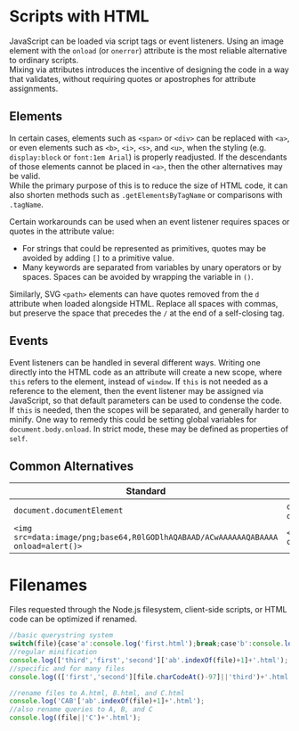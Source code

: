 # Scripts with HTML
JavaScript can be loaded via script tags or event listeners. Using an image element with the `onload` (or `onerror`) attribute is the most reliable alternative to ordinary scripts.  
Mixing via attributes introduces the incentive of designing the code in a way that validates, without requiring quotes or apostrophes for attribute assignments.
## Elements
In certain cases, elements such as `<span>` or `<div>` can be replaced with `<a>`, or even elements such as `<b>`, `<i>`, `<s>`, and `<u>`, when the styling (e.g. `display:block` or `font:1em Arial`) is properly readjusted. If the descendants of those elements cannot be placed in `<a>`, then the other alternatives may be valid.  
While the primary purpose of this is to reduce the size of HTML code, it can also shorten methods such as `.getElementsByTagName` or comparisons with `.tagName`.  
  
Certain workarounds can be used when an event listener requires spaces or quotes in the attribute value:  
* For strings that could be represented as primitives, quotes may be avoided by adding `[]` to a primitive value.
* Many keywords are separated from variables by unary operators or by spaces. Spaces can be avoided by wrapping the variable in `()`.
  
Similarly, SVG `<path>` elements can have quotes removed from the `d` attribute when loaded alongside HTML. Replace all spaces with commas, but preserve the space that precedes the `/` at the end of a self-closing tag.
## Events
Event listeners can be handled in several different ways. Writing one directly into the HTML code as an attribute will create a new scope, where `this` refers to the element, instead of `window`. If `this` is not needed as a reference to the element, then the event listener may be assigned via JavaScript, so that default parameters can be used to condense the code.  
If `this` is needed, then the scopes will be separated, and generally harder to minify. One way to remedy this could be setting global variables for `document.body.onload`. In strict mode, these may be defined as properties of `self`.
## Common Alternatives
Standard | Substitute
------ | ----------
`document.documentElement` | `document.all[0]` or `document.lastChild`
`<img src=data:image/png;base64,R0lGODlhAQABAAD/ACwAAAAAAQABAAAA onload=alert()>` | `<img src hidden onerror=alert()>`
# Filenames
Files requested through the Node.js filesystem, client-side scripts, or HTML code can be optimized if renamed.
```js
//basic querystring system
switch(file){case'a':console.log('first.html');break;case'b':console.log('second.html');break;default:console.log('third.html')}
//regular minification
console.log(['third','first','second']['ab'.indexOf(file)+1]+'.html');
//specific and for many files
console.log((['first','second'][file.charCodeAt()-97]||'third')+'.html');

//rename files to A.html, B.html, and C.html
console.log('CAB'['ab'.indexOf(file)+1]+'.html');
//also rename queries to A, B, and C
console.log((file||'C')+'.html');
```
